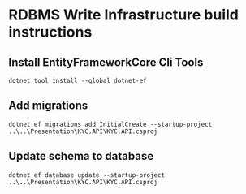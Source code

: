 ﻿# RDBMS Write Infrastructure build instructions

## Install EntityFrameworkCore Cli Tools
```
dotnet tool install --global dotnet-ef
```

## Add migrations
```
dotnet ef migrations add InitialCreate --startup-project ..\..\Presentation\KYC.API\KYC.API.csproj
```

## Update schema to database
```
dotnet ef database update --startup-project ..\..\Presentation\KYC.API\KYC.API.csproj
```
